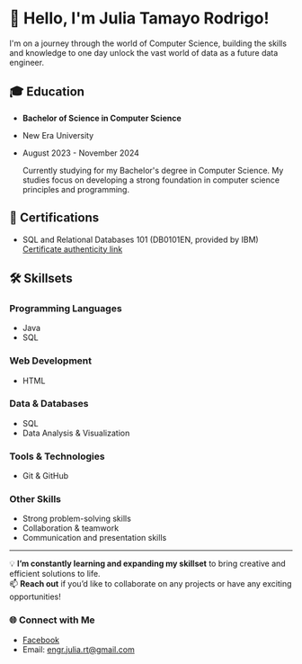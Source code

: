 # 👋 Hello, I'm Julia Tamayo Rodrigo! 
I'm on a journey through the world of Computer Science, building the skills and knowledge to one day unlock the vast world of data as a future data engineer.

## 🎓 Education
- **Bachelor of Science in Computer Science**
- New Era University
- August 2023 - November 2024
   
  Currently studying for my Bachelor's degree in Computer Science. My studies focus on developing a strong foundation in computer science principles and programming.

## 📜 Certifications
- SQL and Relational Databases 101 (DB0101EN, provided by IBM)  
  [Certificate authenticity link](https://courses.cognitiveclass.ai/certificates/8534fe56c2024b459015134d9ebb1dbc)

## 🛠 Skillsets
### Programming Languages
- Java
- SQL

### Web Development
- HTML

### Data & Databases
- SQL
- Data Analysis & Visualization

### Tools & Technologies
- Git & GitHub

### Other Skills
- Strong problem-solving skills
- Collaboration & teamwork
- Communication and presentation skills

---

💡 **I’m constantly learning and expanding my skillset** to bring creative and efficient solutions to life.  
📫 **Reach out** if you’d like to collaborate on any projects or have any exciting opportunities!

### 🌐 Connect with Me
- [Facebook](https://www.facebook.com/JuliaRodrigo)
- Email: engr.julia.rt@gmail.com

<!-- Feel free to add any additional information or links to projects and social profiles -->
